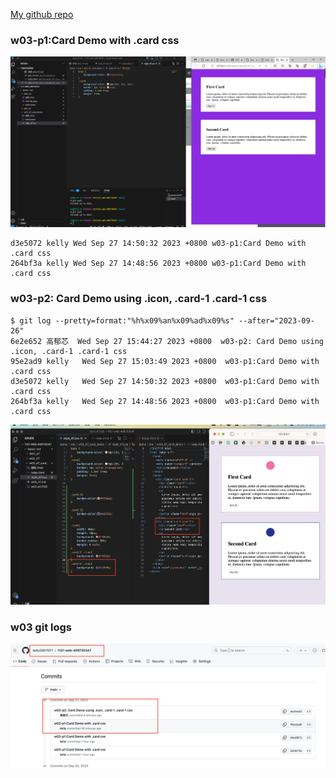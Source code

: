 [My github repo](https://github.com/kelly20011011/1121-web-409730347.git)

### w03-p1:Card Demo with .card css

![](w03-p1.png)

```
d3e5072 kelly Wed Sep 27 14:50:32 2023 +0800 w03-p1:Card Demo with .card css
264bf3a kelly Wed Sep 27 14:48:56 2023 +0800 w03-p1:Card Demo with .card css
```

### w03-p2: Card Demo using .icon, .card-1 .card-1 css
```
$ git log --pretty=format:"%h%x09%an%x09%ad%x09%s" --after="2023-09-26"
6e2e652 高郁芯  Wed Sep 27 15:44:27 2023 +0800  w03-p2: Card Demo using .icon, .card-1 .card-1 css
95e2ad9 kelly   Wed Sep 27 15:03:49 2023 +0800  w03-p1:Card Demo with .card css
d3e5072 kelly   Wed Sep 27 14:50:32 2023 +0800  w03-p1:Card Demo with .card css
264bf3a kelly   Wed Sep 27 14:48:56 2023 +0800  w03-p1:Card Demo with .card css
```
![](w03-p2.png)

### w03 git logs
![](w03-p3.png)